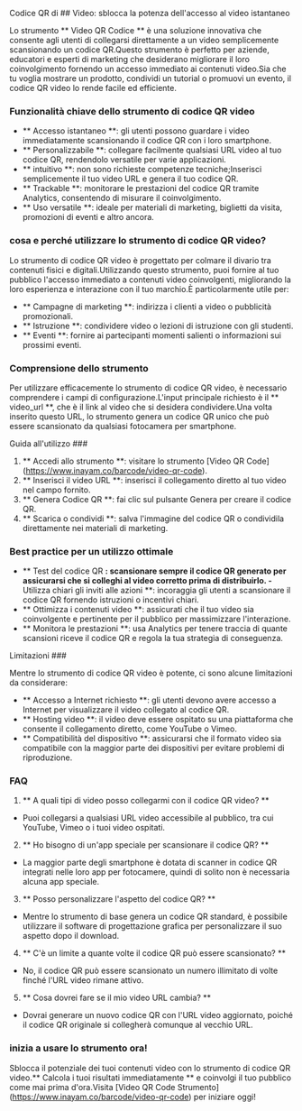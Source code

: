 Codice QR di ## Video: sblocca la potenza dell'accesso al video istantaneo

Lo strumento ** Video QR Codice ** è una soluzione innovativa che consente agli utenti di collegarsi direttamente a un video semplicemente scansionando un codice QR.Questo strumento è perfetto per aziende, educatori e esperti di marketing che desiderano migliorare il loro coinvolgimento fornendo un accesso immediato ai contenuti video.Sia che tu voglia mostrare un prodotto, condividi un tutorial o promuovi un evento, il codice QR video lo rende facile ed efficiente.

### Funzionalità chiave dello strumento di codice QR video

- ** Accesso istantaneo **: gli utenti possono guardare i video immediatamente scansionando il codice QR con i loro smartphone.
- ** Personalizzabile **: collegare facilmente qualsiasi URL video al tuo codice QR, rendendolo versatile per varie applicazioni.
- ** intuitivo **: non sono richieste competenze tecniche;Inserisci semplicemente il tuo video URL e genera il tuo codice QR.
- ** Trackable **: monitorare le prestazioni del codice QR tramite Analytics, consentendo di misurare il coinvolgimento.
- ** Uso versatile **: ideale per materiali di marketing, biglietti da visita, promozioni di eventi e altro ancora.

### cosa e perché utilizzare lo strumento di codice QR video?

Lo strumento di codice QR video è progettato per colmare il divario tra contenuti fisici e digitali.Utilizzando questo strumento, puoi fornire al tuo pubblico l'accesso immediato a contenuti video coinvolgenti, migliorando la loro esperienza e interazione con il tuo marchio.È particolarmente utile per:

- ** Campagne di marketing **: indirizza i clienti a video o pubblicità promozionali.
- ** Istruzione **: condividere video o lezioni di istruzione con gli studenti.
- ** Eventi **: fornire ai partecipanti momenti salienti o informazioni sui prossimi eventi.

### Comprensione dello strumento

Per utilizzare efficacemente lo strumento di codice QR video, è necessario comprendere i campi di configurazione.L'input principale richiesto è il ** video_url **, che è il link al video che si desidera condividere.Una volta inserito questo URL, lo strumento genera un codice QR unico che può essere scansionato da qualsiasi fotocamera per smartphone.

Guida all'utilizzo ###

1. ** Accedi allo strumento **: visitare lo strumento [Video QR Code] (https://www.inayam.co/barcode/video-qr-code).
2. ** Inserisci il video URL **: inserisci il collegamento diretto al tuo video nel campo fornito.
3. ** Genera Codice QR **: fai clic sul pulsante Genera per creare il codice QR.
4. ** Scarica o condividi **: salva l'immagine del codice QR o condividila direttamente nei materiali di marketing.

### Best practice per un utilizzo ottimale

- ** Test del codice QR **: scansionare sempre il codice QR generato per assicurarsi che si colleghi al video corretto prima di distribuirlo.
-** Utilizza chiari gli inviti alle azioni **: incoraggia gli utenti a scansionare il codice QR fornendo istruzioni o incentivi chiari.
- ** Ottimizza i contenuti video **: assicurati che il tuo video sia coinvolgente e pertinente per il pubblico per massimizzare l'interazione.
- ** Monitora le prestazioni **: usa Analytics per tenere traccia di quante scansioni riceve il codice QR e regola la tua strategia di conseguenza.

Limitazioni ###

Mentre lo strumento di codice QR video è potente, ci sono alcune limitazioni da considerare:
- ** Accesso a Internet richiesto **: gli utenti devono avere accesso a Internet per visualizzare il video collegato al codice QR.
- ** Hosting video **: il video deve essere ospitato su una piattaforma che consente il collegamento diretto, come YouTube o Vimeo.
- ** Compatibilità del dispositivo **: assicurarsi che il formato video sia compatibile con la maggior parte dei dispositivi per evitare problemi di riproduzione.

### FAQ

1. ** A quali tipi di video posso collegarmi con il codice QR video? **
- Puoi collegarsi a qualsiasi URL video accessibile al pubblico, tra cui YouTube, Vimeo o i tuoi video ospitati.

2. ** Ho bisogno di un'app speciale per scansionare il codice QR? **
- La maggior parte degli smartphone è dotata di scanner in codice QR integrati nelle loro app per fotocamere, quindi di solito non è necessaria alcuna app speciale.

3. ** Posso personalizzare l'aspetto del codice QR? **
- Mentre lo strumento di base genera un codice QR standard, è possibile utilizzare il software di progettazione grafica per personalizzare il suo aspetto dopo il download.

4. ** C'è un limite a quante volte il codice QR può essere scansionato? **
- No, il codice QR può essere scansionato un numero illimitato di volte finché l'URL video rimane attivo.

5. ** Cosa dovrei fare se il mio video URL cambia? **
- Dovrai generare un nuovo codice QR con l'URL video aggiornato, poiché il codice QR originale si collegherà comunque al vecchio URL.

### inizia a usare lo strumento ora!

Sblocca il potenziale dei tuoi contenuti video con lo strumento di codice QR video.** Calcola i tuoi risultati immediatamente ** e coinvolgi il tuo pubblico come mai prima d'ora.Visita [Video QR Code Strumento] (https://www.inayam.co/barcode/video-qr-code) per iniziare oggi!